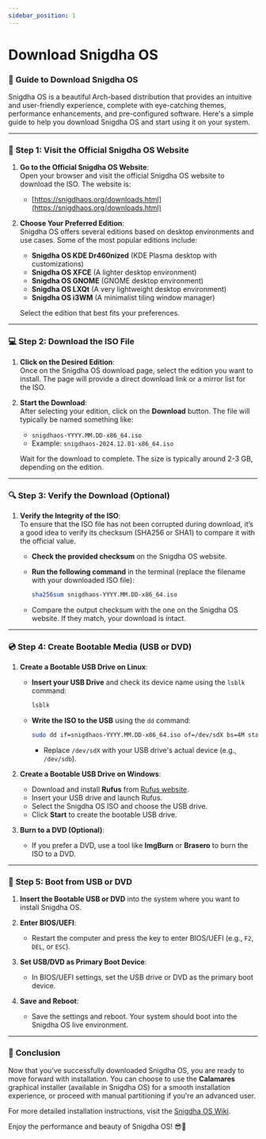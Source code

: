 ```yaml
---
sidebar_position: 1
---
```

# Download Snigdha OS

### 🌟 **Guide to Download Snigdha OS**

Snigdha OS is a beautiful Arch-based distribution that provides an intuitive and user-friendly experience, complete with eye-catching themes, performance enhancements, and pre-configured software. Here's a simple guide to help you download Snigdha OS and start using it on your system.

---

### 🔽 **Step 1: Visit the Official Snigdha OS Website**

1. **Go to the Official Snigdha OS Website**:  
   Open your browser and visit the official Snigdha OS website to download the ISO. The website is:
   - [https://snigdhaos.org/downloads.html](https://snigdhaos.org/downloads.html)

2. **Choose Your Preferred Edition**:  
   Snigdha OS offers several editions based on desktop environments and use cases. Some of the most popular editions include:
   - **Snigdha OS KDE Dr460nized** (KDE Plasma desktop with customizations)
   - **Snigdha OS XFCE** (A lighter desktop environment)
   - **Snigdha OS GNOME** (GNOME desktop environment)
   - **Snigdha OS LXQt** (A very lightweight desktop environment)
   - **Snigdha OS i3WM** (A minimalist tiling window manager)
   
   Select the edition that best fits your preferences.

---

### 💻 **Step 2: Download the ISO File**

1. **Click on the Desired Edition**:  
   Once on the Snigdha OS download page, select the edition you want to install. The page will provide a direct download link or a mirror list for the ISO.

2. **Start the Download**:  
   After selecting your edition, click on the **Download** button. The file will typically be named something like:
   - `snigdhaos-YYYY.MM.DD-x86_64.iso`
   - Example: `snigdhaos-2024.12.01-x86_64.iso`

   Wait for the download to complete. The size is typically around 2-3 GB, depending on the edition.

---

### 🔍 **Step 3: Verify the Download (Optional)**

1. **Verify the Integrity of the ISO**:  
   To ensure that the ISO file has not been corrupted during download, it’s a good idea to verify its checksum (SHA256 or SHA1) to compare it with the official value.

   - **Check the provided checksum** on the Snigdha OS website.
   - **Run the following command** in the terminal (replace the filename with your downloaded ISO file):

     ```bash
     sha256sum snigdhaos-YYYY.MM.DD-x86_64.iso
     ```

   - Compare the output checksum with the one on the Snigdha OS website. If they match, your download is intact.

---

### 💿 **Step 4: Create Bootable Media (USB or DVD)**

1. **Create a Bootable USB Drive on Linux**:

   - **Insert your USB Drive** and check its device name using the `lsblk` command:
     ```bash
     lsblk
     ```

   - **Write the ISO to the USB** using the `dd` command:
     ```bash
     sudo dd if=snigdhaos-YYYY.MM.DD-x86_64.iso of=/dev/sdX bs=4M status=progress oflag=sync
     ```
     - Replace `/dev/sdX` with your USB drive's actual device (e.g., `/dev/sdb`).

2. **Create a Bootable USB Drive on Windows**:

   - Download and install **Rufus** from [Rufus website](https://rufus.ie/).
   - Insert your USB drive and launch Rufus.
   - Select the Snigdha OS ISO and choose the USB drive.
   - Click **Start** to create the bootable USB drive.

3. **Burn to a DVD (Optional)**:

   - If you prefer a DVD, use a tool like **ImgBurn** or **Brasero** to burn the ISO to a DVD.

---

### 🚀 **Step 5: Boot from USB or DVD**

1. **Insert the Bootable USB or DVD** into the system where you want to install Snigdha OS.

2. **Enter BIOS/UEFI**:
   - Restart the computer and press the key to enter BIOS/UEFI (e.g., `F2`, `DEL`, or `ESC`).

3. **Set USB/DVD as Primary Boot Device**:
   - In BIOS/UEFI settings, set the USB drive or DVD as the primary boot device.

4. **Save and Reboot**:
   - Save the settings and reboot. Your system should boot into the Snigdha OS live environment.

---

### 🏁 **Conclusion**

Now that you’ve successfully downloaded Snigdha OS, you are ready to move forward with installation. You can choose to use the **Calamares** graphical installer (available in Snigdha OS) for a smooth installation experience, or proceed with manual partitioning if you're an advanced user. 

For more detailed installation instructions, visit the [Snigdha OS Wiki](https://wiki.snigdhaos.org/). 

Enjoy the performance and beauty of Snigdha OS! 😎🚀